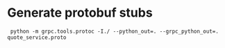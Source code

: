 # Generate protobuf stubs
     python -m grpc.tools.protoc -I./ --python_out=. --grpc_python_out=. quote_service.proto
